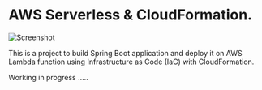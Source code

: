 # AWS Serverless & CloudFormation.

![Screenshot](https://github.com/JoseLuisSR/springboot-aws-serverless/blob/master/doc/img/serverless-aws.png?raw=true)

This is a project to build Spring Boot application and deploy it on AWS Lambda function  using 
Infrastructure as Code (IaC) with CloudFormation.

Working in progress .....
